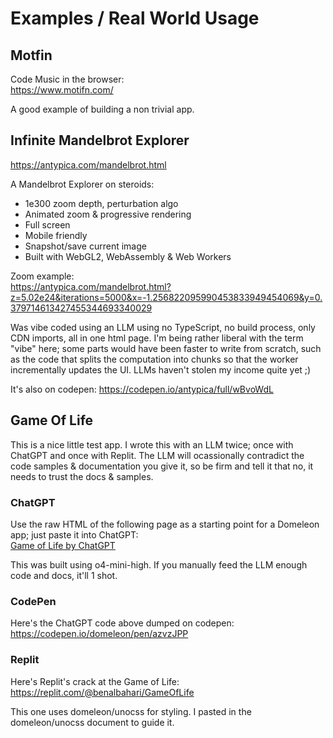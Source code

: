 # Examples / Real World Usage

## Motfin
Code Music in the browser:  
https://www.motifn.com/

A good example of building a non trivial app.

## Infinite Mandelbrot Explorer
https://antypica.com/mandelbrot.html

A Mandelbrot Explorer on steroids:

* 1e300 zoom depth, perturbation algo
* Animated zoom & progressive rendering
* Full screen
* Mobile friendly
* Snapshot/save current image
* Built with WebGL2, WebAssembly & Web Workers

Zoom example:  
https://antypica.com/mandelbrot.html?z=5.02e24&iterations=5000&x=-1.256822095990453833949454069&y=0.379714613427455344693340029

Was vibe coded using an LLM using no TypeScript, no build process, only CDN imports, all in one html page. I'm being rather liberal with the term "vibe" here; some parts would have been faster to write from scratch, such as the code that splits the computation into chunks so that the worker incrementally updates the UI. LLMs haven't stolen my income quite yet ;)

It's also on codepen:
https://codepen.io/antypica/full/wBvoWdL

## Game Of Life

This is a nice little test app. I wrote this with an LLM twice; once with ChatGPT and once with Replit. The LLM will ocassionally contradict the code samples & documentation you give it, so be firm and tell it that no, it needs to trust the docs & samples.

### ChatGPT

Use the raw HTML of the following page as a starting point for a Domeleon app; just paste it into ChatGPT:  
[Game of Life by ChatGPT](./gameOfLife.html)

This was built using o4-mini-high. If you manually feed the LLM enough code and docs, it'll 1 shot.

### CodePen
Here's the ChatGPT code above dumped on codepen:  
https://codepen.io/domeleon/pen/azvzJPP

### Replit
Here's Replit's crack at the Game of Life:  
https://replit.com/@benalbahari/GameOfLife

This one uses domeleon/unocss for styling. I pasted in the domeleon/unocss document to guide it.